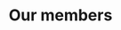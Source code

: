 ---
title: "Our members"
draft: false
# page title background image
bg_image: "images/backgrounds/page-title.jpg"
# meta description
description : ""
---